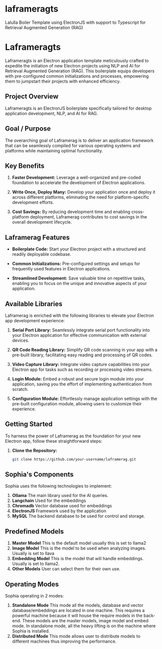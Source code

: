 # laframeragts
Lalulla Boiler Template using ElectronJS with support to Typescript for Retrieval Augmented Generation (RAG)

# Laframeragts

Laframeragts is an Electron application template meticulously crafted to expedite the initiation of new Electron projects using NLP and AI for Retrieval Augmented Generation (RAG). This boilerplate equips developers with pre-configured common initializations and processes, empowering them to jumpstart their projects with enhanced efficiency.

## Project Overview

Laframeragts is an ElectronJS boilerplate specifically tailored for desktop application development, NLP, and AI for RAG.

## Goal / Purpose

The overarching goal of Laframerag is to deliver an application framework that can be seamlessly compiled for various operating systems and platforms while maintaining optimal functionality.

## Key Benefits

1. **Faster Development:** Leverage a well-organized and pre-coded foundation to accelerate the development of Electron applications.
   
2. **Write Once, Deploy Many:** Develop your application once and deploy it across different platforms, eliminating the need for platform-specific development efforts.

3. **Cost Savings:** By reducing development time and enabling cross-platform deployment, Laframerag contributes to cost savings in the overall development lifecycle.

## Laframerag Features

- **Boilerplate Code:** Start your Electron project with a structured and readily deployable codebase.

- **Common Initializations:** Pre-configured settings and setups for frequently used features in Electron applications.

- **Streamlined Development:** Save valuable time on repetitive tasks, enabling you to focus on the unique and innovative aspects of your application.

## Available Libraries

Laframerag is enriched with the following libraries to elevate your Electron app development experience:

1. **Serial Port Library:** Seamlessly integrate serial port functionality into your Electron application for effective communication with external devices.

2. **QR Code Reading Library:** Simplify QR code scanning in your app with a pre-built library, facilitating easy reading and processing of QR codes.

3. **Video Capture Library:** Integrate video capture capabilities into your Electron app for tasks such as recording or processing video streams.

4. **Login Module:** Embed a robust and secure login module into your application, saving you the effort of implementing authentication from scratch.

5. **Configuration Module:** Effortlessly manage application settings with the pre-built configuration module, allowing users to customize their experience.

## Getting Started

To harness the power of Laframerag as the foundation for your new Electron app, follow these straightforward steps:

1. **Clone the Repository:**

   ```bash
   git clone https://github.com/your-username/laframerag.git

## Sophia's Components
Sophia uses the following technologies to implement:
1. **Ollama** The main library used for the AI queries.
2. **Langchain** Used for the embeddings
3. **Chromadb** Vector database used for embeddings
4. **ElectronJS** Framework used by the application
5. **MySQL** The backend database to be used for control and storage.

## Predefined Models
1. **Master Model** This is the default model usually this is set to llama2
2. **Image Model** This is the model to be used when analyzing images. Usually is set to llava
3. **Embedding Model** This is the model that will handle embeddings. Usually is set to llama2.
4. **Other Models** User can select them for their own use.


## Operating Modes

Sophia operating in 2 modes:
1. **Standalone Mode** This mode all the models, database and vector database/embeddings are located in one machine. This requires a powerful machine because it will house the require models in the back-end. These models are the master models, image model and embed mode.
In standalone mode, all the heavy lifting is on the machine where Sophia is installed.
2. **Distributed Mode** This mode allows user to distribute models to different machines thus improving the performance.